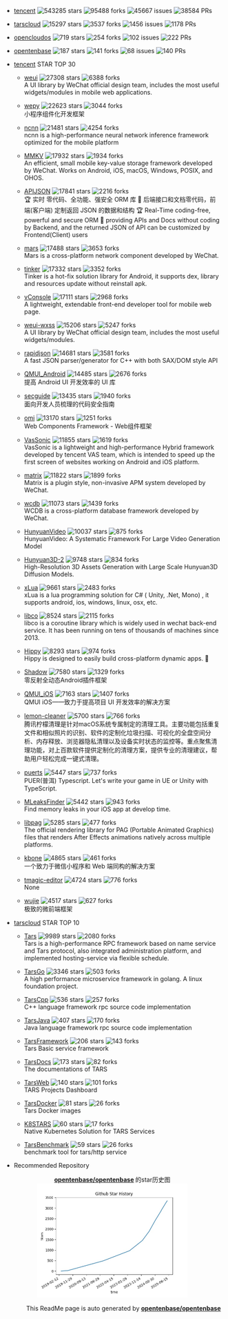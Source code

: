 
+ [tencent](https://github.com/tencent)
![543285 stars](https://img.shields.io/badge/Stars-543285-green)
![95488 forks](https://img.shields.io/badge/Forks-95488-green)
![45667 issues](https://img.shields.io/badge/Issues-45667-green)
![38584 PRs](https://img.shields.io/badge/PRs-38584-green)

+ [tarscloud](https://github.com/tarscloud)
![15297 stars](https://img.shields.io/badge/Stars-15297-green)
![3537 forks](https://img.shields.io/badge/Forks-3537-green)
![1456 issues](https://img.shields.io/badge/Issues-1456-green)
![1178 PRs](https://img.shields.io/badge/PRs-1178-green)

+ [opencloudos](https://github.com/opencloudos)
![719 stars](https://img.shields.io/badge/Stars-719-green)
![254 forks](https://img.shields.io/badge/Forks-254-green)
![102 issues](https://img.shields.io/badge/Issues-102-green)
![222 PRs](https://img.shields.io/badge/PRs-222-green)

+ [opentenbase](https://github.com/opentenbase)
![187 stars](https://img.shields.io/badge/Stars-187-green)
![141 forks](https://img.shields.io/badge/Forks-141-green)
![68 issues](https://img.shields.io/badge/Issues-68-green)
![140 PRs](https://img.shields.io/badge/PRs-140-green)



+ [tencent](https://github.com/tencent) STAR TOP 30
    
    + [weui](https://github.com/tencent/weui) 
    ![27308 stars](https://img.shields.io/badge/Stars-27308-green)
    ![6388 forks](https://img.shields.io/badge/Forks-6388-green)  
    A UI library by WeChat official design team, includes the most useful widgets/modules in mobile web applications.
    
    + [wepy](https://github.com/tencent/wepy) 
    ![22623 stars](https://img.shields.io/badge/Stars-22623-green)
    ![3044 forks](https://img.shields.io/badge/Forks-3044-green)  
    小程序组件化开发框架
    
    + [ncnn](https://github.com/tencent/ncnn) 
    ![21481 stars](https://img.shields.io/badge/Stars-21481-green)
    ![4254 forks](https://img.shields.io/badge/Forks-4254-green)  
    ncnn is a high-performance neural network inference framework optimized for the mobile platform
    
    + [MMKV](https://github.com/tencent/MMKV) 
    ![17932 stars](https://img.shields.io/badge/Stars-17932-green)
    ![1934 forks](https://img.shields.io/badge/Forks-1934-green)  
    An efficient, small mobile key-value storage framework developed by WeChat. Works on Android, iOS, macOS, Windows, POSIX, and OHOS.
    
    + [APIJSON](https://github.com/tencent/APIJSON) 
    ![17841 stars](https://img.shields.io/badge/Stars-17841-green)
    ![2216 forks](https://img.shields.io/badge/Forks-2216-green)  
    🏆 实时 零代码、全功能、强安全 ORM 库 🚀 后端接口和文档零代码，前端(客户端) 定制返回 JSON 的数据和结构 🏆 Real-Time coding-free, powerful and secure ORM 🚀  providing APIs and Docs without coding by Backend, and the returned JSON of API can be customized by Frontend(Client) users
    
    + [mars](https://github.com/tencent/mars) 
    ![17488 stars](https://img.shields.io/badge/Stars-17488-green)
    ![3653 forks](https://img.shields.io/badge/Forks-3653-green)  
    Mars is a cross-platform network component  developed by WeChat.
    
    + [tinker](https://github.com/tencent/tinker) 
    ![17332 stars](https://img.shields.io/badge/Stars-17332-green)
    ![3352 forks](https://img.shields.io/badge/Forks-3352-green)  
    Tinker is a hot-fix solution library for Android, it supports dex, library and resources update without reinstall apk.
    
    + [vConsole](https://github.com/tencent/vConsole) 
    ![17111 stars](https://img.shields.io/badge/Stars-17111-green)
    ![2968 forks](https://img.shields.io/badge/Forks-2968-green)  
    A lightweight, extendable front-end developer tool for mobile web page.
    
    + [weui-wxss](https://github.com/tencent/weui-wxss) 
    ![15206 stars](https://img.shields.io/badge/Stars-15206-green)
    ![5247 forks](https://img.shields.io/badge/Forks-5247-green)  
    A UI library by WeChat official design team, includes the most useful widgets/modules.
    
    + [rapidjson](https://github.com/tencent/rapidjson) 
    ![14681 stars](https://img.shields.io/badge/Stars-14681-green)
    ![3581 forks](https://img.shields.io/badge/Forks-3581-green)  
    A fast JSON parser/generator for C++ with both SAX/DOM style API
    
    + [QMUI_Android](https://github.com/tencent/QMUI_Android) 
    ![14485 stars](https://img.shields.io/badge/Stars-14485-green)
    ![2676 forks](https://img.shields.io/badge/Forks-2676-green)  
    提高 Android UI 开发效率的 UI 库
    
    + [secguide](https://github.com/tencent/secguide) 
    ![13435 stars](https://img.shields.io/badge/Stars-13435-green)
    ![1940 forks](https://img.shields.io/badge/Forks-1940-green)  
    面向开发人员梳理的代码安全指南
    
    + [omi](https://github.com/tencent/omi) 
    ![13170 stars](https://img.shields.io/badge/Stars-13170-green)
    ![1251 forks](https://img.shields.io/badge/Forks-1251-green)  
    Web Components Framework - Web组件框架
    
    + [VasSonic](https://github.com/tencent/VasSonic) 
    ![11855 stars](https://img.shields.io/badge/Stars-11855-green)
    ![1619 forks](https://img.shields.io/badge/Forks-1619-green)  
    VasSonic is a lightweight and high-performance Hybrid framework developed by tencent VAS team, which is intended to speed up the first screen of websites working on Android and iOS platform. 
    
    + [matrix](https://github.com/tencent/matrix) 
    ![11822 stars](https://img.shields.io/badge/Stars-11822-green)
    ![1899 forks](https://img.shields.io/badge/Forks-1899-green)  
    Matrix is a plugin style, non-invasive APM system developed by WeChat.
    
    + [wcdb](https://github.com/tencent/wcdb) 
    ![11073 stars](https://img.shields.io/badge/Stars-11073-green)
    ![1439 forks](https://img.shields.io/badge/Forks-1439-green)  
    WCDB is a cross-platform database framework developed by WeChat.
    
    + [HunyuanVideo](https://github.com/tencent/HunyuanVideo) 
    ![10037 stars](https://img.shields.io/badge/Stars-10037-green)
    ![875 forks](https://img.shields.io/badge/Forks-875-green)  
    HunyuanVideo: A Systematic Framework For Large Video Generation Model
    
    + [Hunyuan3D-2](https://github.com/tencent/Hunyuan3D-2) 
    ![9748 stars](https://img.shields.io/badge/Stars-9748-green)
    ![834 forks](https://img.shields.io/badge/Forks-834-green)  
    High-Resolution 3D Assets Generation with Large Scale Hunyuan3D Diffusion Models.
    
    + [xLua](https://github.com/tencent/xLua) 
    ![9661 stars](https://img.shields.io/badge/Stars-9661-green)
    ![2483 forks](https://img.shields.io/badge/Forks-2483-green)  
    xLua is a lua programming solution for  C# ( Unity, .Net, Mono) , it supports android, ios, windows, linux, osx, etc.
    
    + [libco](https://github.com/tencent/libco) 
    ![8524 stars](https://img.shields.io/badge/Stars-8524-green)
    ![2115 forks](https://img.shields.io/badge/Forks-2115-green)  
    libco is a coroutine library which is widely used in wechat  back-end service. It has been running on tens of thousands of machines since 2013.
    
    + [Hippy](https://github.com/tencent/Hippy) 
    ![8293 stars](https://img.shields.io/badge/Stars-8293-green)
    ![974 forks](https://img.shields.io/badge/Forks-974-green)  
    Hippy is designed to easily build cross-platform dynamic apps. 👏
    
    + [Shadow](https://github.com/tencent/Shadow) 
    ![7580 stars](https://img.shields.io/badge/Stars-7580-green)
    ![1329 forks](https://img.shields.io/badge/Forks-1329-green)  
    零反射全动态Android插件框架
    
    + [QMUI_iOS](https://github.com/tencent/QMUI_iOS) 
    ![7163 stars](https://img.shields.io/badge/Stars-7163-green)
    ![1407 forks](https://img.shields.io/badge/Forks-1407-green)  
    QMUI iOS——致力于提高项目 UI 开发效率的解决方案
    
    + [lemon-cleaner](https://github.com/tencent/lemon-cleaner) 
    ![5700 stars](https://img.shields.io/badge/Stars-5700-green)
    ![766 forks](https://img.shields.io/badge/Forks-766-green)  
    腾讯柠檬清理是针对macOS系统专属制定的清理工具。主要功能包括重复文件和相似照片的识别、软件的定制化垃圾扫描、可视化的全盘空间分析、内存释放、浏览器隐私清理以及设备实时状态的监控等。重点聚焦清理功能，对上百款软件提供定制化的清理方案，提供专业的清理建议，帮助用户轻松完成一键式清理。
    
    + [puerts](https://github.com/tencent/puerts) 
    ![5447 stars](https://img.shields.io/badge/Stars-5447-green)
    ![737 forks](https://img.shields.io/badge/Forks-737-green)  
    PUER(普洱) Typescript. Let's write your game in UE or Unity with TypeScript.
    
    + [MLeaksFinder](https://github.com/tencent/MLeaksFinder) 
    ![5442 stars](https://img.shields.io/badge/Stars-5442-green)
    ![943 forks](https://img.shields.io/badge/Forks-943-green)  
    Find memory leaks in your iOS app at develop time.
    
    + [libpag](https://github.com/tencent/libpag) 
    ![5285 stars](https://img.shields.io/badge/Stars-5285-green)
    ![477 forks](https://img.shields.io/badge/Forks-477-green)  
    The official rendering library for PAG (Portable Animated Graphics) files that renders After Effects animations natively across multiple platforms.
    
    + [kbone](https://github.com/tencent/kbone) 
    ![4865 stars](https://img.shields.io/badge/Stars-4865-green)
    ![461 forks](https://img.shields.io/badge/Forks-461-green)  
    一个致力于微信小程序和 Web 端同构的解决方案
    
    + [tmagic-editor](https://github.com/tencent/tmagic-editor) 
    ![4724 stars](https://img.shields.io/badge/Stars-4724-green)
    ![776 forks](https://img.shields.io/badge/Forks-776-green)  
    None
    
    + [wujie](https://github.com/tencent/wujie) 
    ![4517 stars](https://img.shields.io/badge/Stars-4517-green)
    ![627 forks](https://img.shields.io/badge/Forks-627-green)  
    极致的微前端框架
    

+ [tarscloud](https://github.com/tarscloud) STAR TOP 10
    
    + [Tars](https://github.com/tarscloud/Tars) 
    ![9989 stars](https://img.shields.io/badge/Stars-9989-green)
    ![2080 forks](https://img.shields.io/badge/Forks-2080-green)  
    Tars is a high-performance RPC framework based on name service and Tars protocol, also integrated administration platform, and implemented hosting-service via flexible schedule.
    
    + [TarsGo](https://github.com/tarscloud/TarsGo) 
    ![3346 stars](https://img.shields.io/badge/Stars-3346-green)
    ![503 forks](https://img.shields.io/badge/Forks-503-green)  
    A  high performance microservice  framework  in golang. A linux foundation project.
    
    + [TarsCpp](https://github.com/tarscloud/TarsCpp) 
    ![536 stars](https://img.shields.io/badge/Stars-536-green)
    ![257 forks](https://img.shields.io/badge/Forks-257-green)  
    C++ language framework rpc source code implementation
    
    + [TarsJava](https://github.com/tarscloud/TarsJava) 
    ![407 stars](https://img.shields.io/badge/Stars-407-green)
    ![170 forks](https://img.shields.io/badge/Forks-170-green)  
    Java language framework rpc source code implementation
    
    + [TarsFramework](https://github.com/tarscloud/TarsFramework) 
    ![206 stars](https://img.shields.io/badge/Stars-206-green)
    ![143 forks](https://img.shields.io/badge/Forks-143-green)  
    Tars Basic service framework
    
    + [TarsDocs](https://github.com/tarscloud/TarsDocs) 
    ![173 stars](https://img.shields.io/badge/Stars-173-green)
    ![82 forks](https://img.shields.io/badge/Forks-82-green)  
    The documentations of TARS
    
    + [TarsWeb](https://github.com/tarscloud/TarsWeb) 
    ![140 stars](https://img.shields.io/badge/Stars-140-green)
    ![101 forks](https://img.shields.io/badge/Forks-101-green)  
    TARS Projects Dashboard
    
    + [TarsDocker](https://github.com/tarscloud/TarsDocker) 
    ![81 stars](https://img.shields.io/badge/Stars-81-green)
    ![26 forks](https://img.shields.io/badge/Forks-26-green)  
    Tars Docker  images
    
    + [K8STARS](https://github.com/tarscloud/K8STARS) 
    ![60 stars](https://img.shields.io/badge/Stars-60-green)
    ![17 forks](https://img.shields.io/badge/Forks-17-green)  
    Native Kubernetes  Solution for TARS Services
    
    + [TarsBenchmark](https://github.com/tarscloud/TarsBenchmark) 
    ![59 stars](https://img.shields.io/badge/Stars-59-green)
    ![26 forks](https://img.shields.io/badge/Forks-26-green)  
    benchmark tool for tars/http service
    


+ Recommended Repository  
<p align="center">
      <strong>
        <a href="https://github.com/opentenbase/opentenbase" target="_blank">opentenbase/opentenbase</a>
      </strong>  的star历史图
  <br>
  <img src="https://raw.githubusercontent.com/ButterAndButterfly/GithubTools/master/data/stars_history.jpg" width="350px"></img>    
</p>

<p align="right">
      This ReadMe page is auto generated by 
      <strong>
        <a href="https://github.com/opentenbase/opentenbase" target="_blank">opentenbase/opentenbase</a><br>
      </strong>   
</p>